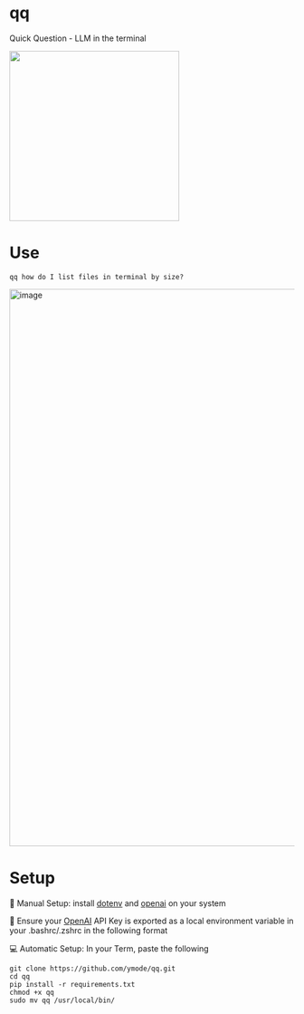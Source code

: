 # qq
Quick Question - LLM in the terminal

<img src="https://github.com/user-attachments/assets/60dce499-561a-4ad0-b98a-67adaaf48e3a" width="300"/>


# Use
```qq how do I list files in terminal by size?```

<img width="983" alt="image" src="https://github.com/user-attachments/assets/ffe3490b-8429-4312-9771-1efeeb566534">



# Setup

💾 Manual Setup: install [dotenv](https://github.com/motdotla/dotenv) and [openai](https://github.com/openai/openai-python) on your system

🔑 Ensure your [OpenAI](https://openai.com/api/) API Key is exported as a local environment variable in your .bashrc/.zshrc in the following format

💻 Automatic Setup: In your Term, paste the following

```export OPENAI_API_KEY=your OpenAI API key
git clone https://github.com/ymode/qq.git
cd qq
pip install -r requirements.txt
chmod +x qq
sudo mv qq /usr/local/bin/
